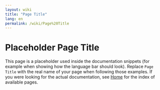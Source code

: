 ```yaml
---
layout: wiki
title: "Page Title"
lang: en
permalink: /wiki/Page%20Title
---
```

# Placeholder Page Title

This page is a placeholder used inside the documentation snippets (for example when showing how the language bar should look).
Replace `Page Title` with the real name of your page when following those examples.
If you were looking for the actual documentation, see [Home](./Home) for the index of available pages.
